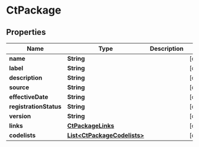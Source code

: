 

# CtPackage

## Properties

Name | Type | Description | Notes
------------ | ------------- | ------------- | -------------
**name** | **String** |  |  [optional]
**label** | **String** |  |  [optional]
**description** | **String** |  |  [optional]
**source** | **String** |  |  [optional]
**effectiveDate** | **String** |  |  [optional]
**registrationStatus** | **String** |  |  [optional]
**version** | **String** |  |  [optional]
**links** | [**CtPackageLinks**](CtPackageLinks.md) |  |  [optional]
**codelists** | [**List&lt;CtPackageCodelists&gt;**](CtPackageCodelists.md) |  |  [optional]




